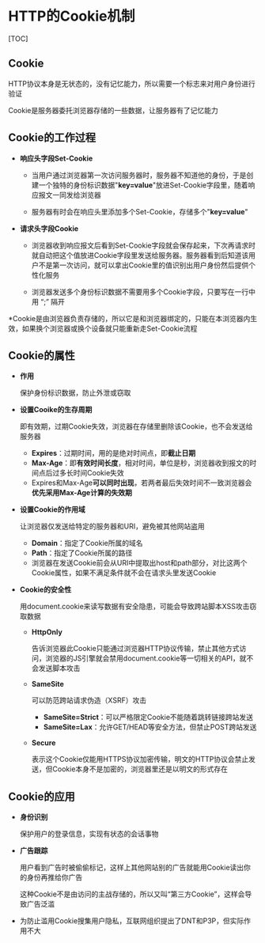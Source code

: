 # HTTP的Cookie机制

[TOC]

## Cookie

HTTP协议本身是无状态的，没有记忆能力，所以需要一个标志来对用户身份进行验证

Cookie是服务器委托浏览器存储的一些数据，让服务器有了记忆能力



## Cookie的工作过程

- **响应头字段Set-Cookie**

  - 当用户通过浏览器第一次访问服务器时，服务器不知道他的身份，于是创建一个独特的身份标识数据"**key=value**"放进Set-Cookie字段里，随着响应报文一同发给浏览器

  - 服务器有时会在响应头里添加多个Set-Cookie，存储多个"**key=value**"

- **请求头字段Cookie**

  - 浏览器收到响应报文后看到Set-Cookie字段就会保存起来，下次再请求时就自动把这个值放进Cookie字段里发送给服务器。服务器看到后知道该用户不是第一次访问，就可以拿出Cookie里的值识别出用户身份然后提供个性化服务

  - 浏览器发送多个身份标识数据不需要用多个Cookie字段，只要写在一行中用 “;” 隔开

*Cookie是由浏览器负责存储的，所以它是和浏览器绑定的，只能在本浏览器内生效，如果换个浏览器或换个设备就只能重新走Set-Cookie流程



## Cookie的属性

- **作用**

  保护身份标识数据，防止外泄或窃取

- **设置Cooike的生存周期**

  即有效期，过期Cookie失效，浏览器在存储里删除该Cookie，也不会发送给服务器

  - **Expires**：过期时间，用的是绝对时间点，即**截止日期**
  - **Max-Age**：即**有效时间长度**，相对时间，单位是秒，浏览器收到报文的时间点后过多长时间Cookie失效
  - Expires和Max-Age**可以同时出现**，若两者最后失效时间不一致浏览器会**优先采用Max-Age计算的失效期**

- **设置Cookie的作用域**

  让浏览器仅发送给特定的服务器和URI，避免被其他网站盗用

  - **Domain**：指定了Cookie所属的域名
  - **Path**：指定了Cookie所属的路径
  - 浏览器在发送Cookie前会从URI中提取出host和path部分，对比这两个Cookie属性，如果不满足条件就不会在请求头里发送Cookie

- **Cookie的安全性**

  用document.cookie来读写数据有安全隐患，可能会导致跨站脚本XSS攻击窃取数据

  - **HttpOnly**

    告诉浏览器此Cookie只能通过浏览器HTTP协议传输，禁止其他方式访问，浏览器的JS引擎就会禁用document.cookie等一切相关的API，就不会发送脚本攻击

  - **SameSite**

    可以防范跨站请求伪造（XSRF）攻击

    - **SameSite=Strict**：可以严格限定Cookie不能随着跳转链接跨站发送
    - **SameSite=Lax**：允许GET/HEAD等安全方法，但禁止POST跨站发送

  - **Secure**

    表示这个Cookie仅能用HTTPS协议加密传输，明文的HTTP协议会禁止发送，但Cookie本身不是加密的，浏览器里还是以明文的形式存在



## Cookie的应用

- **身份识别**

  保护用户的登录信息，实现有状态的会话事物

- **广告跟踪**

  用户看到广告时被偷偷标记，这样上其他网站别的广告就能用Cookie读出你的身份再推给你广告

  这种Cookie不是由访问的主战存储的，所以又叫“第三方Cookie”，这样会导致广告泛滥

- 为防止滥用Cookie搜集用户隐私，互联网组织提出了DNT和P3P，但实际作用不大



